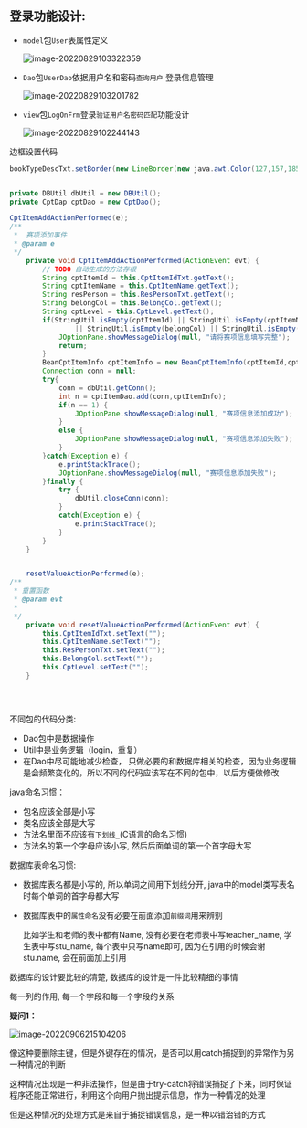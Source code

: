 ## 登录功能设计:

- `model`包`User`表属性定义

  ![image-20220829103322359](E:\Typora\ty_Photo\image-20220829103322359.png)

- `Dao`包`UserDao`依据用户名和密码`查询用户` 登录信息管理

  ![image-20220829103201782](E:\Typora\ty_Photo\image-20220829103201782.png)

- `view`包`LogOnFrm`登录`验证用户名密码匹配`功能设计

  ![image-20220829102244143](E:\Typora\ty_Photo\image-20220829102244143.png)



边框设置代码

```java
bookTypeDescTxt.setBorder(new LineBorder(new java.awt.Color(127,157,185),1,false));
```

```java

private DBUtil dbUtil = new DBUtil();
private CptDap cptDao = new CptDao();

CptItemAddActionPerformed(e);
/**
 *  赛项添加事件
 * @param e
 */
	private void CptItemAddActionPerformed(ActionEvent evt) {
		// TODO 自动生成的方法存根
		String cptItemId = this.CptItemIdTxt.getText();
		String cptItemName = this.CptItemName.getText();
		String resPerson = this.ResPersonTxt.getText();
		String belongCol = this.BelongCol.getText();
		String cptLevel = this.CptLevel.getText();
		if(StringUtil.isEmpty(cptItemId) || StringUtil.isEmpty(cptItemName) || StringUtil.isEmpty(resPerson) 
				|| StringUtil.isEmpty(belongCol) || StringUtil.isEmpty(cptLevel)){
			JOptionPane.showMessageDialog(null, "请将赛项信息填写完整");
			return;
		}
		BeanCptItemInfo cptItemInfo = new BeanCptItemInfo(cptItemId,cptItemName,resPerson,belongCol,cptLevel);
		Connection conn = null;
		try{
			conn = dbUtil.getConn();
			int n = cptItemDao.add(conn,cptItemInfo);
			if(n == 1) {
				JOptionPane.showMessageDialog(null, "赛项信息添加成功");
			}
			else {
				JOptionPane.showMessageDialog(null, "赛项信息添加失败");
			}
		}catch(Exception e) {
			e.printStackTrace();
			JOptionPane.showMessageDialog(null, "赛项信息添加失败");
		}finally {
			try {
				dbUtil.closeConn(conn);
			}
			catch(Exception e) {
				e.printStackTrace();
			}
		}
	}


	resetValueActionPerformed(e);
/**
 * 重置函数
 * @param evt
 * 
 */
	private void resetValueActionPerformed(ActionEvent evt) {
		this.CptItemIdTxt.setText("");
		this.CptItemName.setText("");
		this.ResPersonTxt.setText("");
		this.BelongCol.setText("");
		this.CptLevel.setText("");
	}


    
```

不同包的代码分类:

- Dao包中是数据操作
- Util中是业务逻辑（login，重复）
- 在Dao中尽可能地减少检查， 只做必要的和数据库相关的检查，因为业务逻辑是会频繁变化的，所以不同的代码应该写在不同的包中，以后方便做修改



java命名习惯：

- 包名应该全部是小写
- 类名应该全部是大写
- 方法名里面不应该有`下划线_`(C语言的命名习惯)
- 方法名的第一个字母应该小写, 然后后面单词的第一个首字母大写



数据库表命名习惯:

- 数据库表名都是小写的, 所以单词之间用下划线分开, java中的model类写表名时每个单词的首字母都大写

- 数据库表中的`属性命名`没有必要在前面添加`前缀词`用来辨别

  比如学生和老师的表中都有Name, 没有必要在老师表中写teacher_name, 学生表中写stu_name, 每个表中只写name即可, 因为在引用的时候会谢stu.name, 会在前面加上引用



数据库的设计要比较的清楚, 数据库的设计是一件比较精细的事情

每一列的作用, 每一个字段和每一个字段的关系



**疑问1：**

![image-20220906215104206](E:\Typora\ty_Photo\image-20220906215104206.png)

像这种要删除主键，但是外键存在的情况，是否可以用catch捕捉到的异常作为另一种情况的判断

这种情况出现是一种非法操作，但是由于try-catch将错误捕捉了下来，同时保证程序还能正常进行，利用这个向用户抛出提示信息，作为一种情况的处理

但是这种情况的处理方式是来自于捕捉错误信息，是一种以错治错的方式



